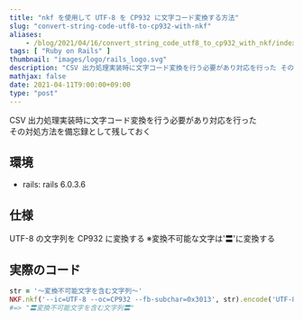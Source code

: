 ```yaml
---
title: "nkf を使用して UTF-8 を CP932 に文字コード変換する方法"
slug: "convert-string-code-utf8-to-cp932-with-nkf"
aliases:
    - /blog/2021/04/16/convert_string_code_utf8_to_cp932_with_nkf/index.html
tags: [ "Ruby on Rails" ]
thumbnail: "images/logo/rails_logo.svg"
description: "CSV 出力処理実装時に文字コード変換を行う必要があり対応を行った その対処方法を備忘録として残しておく"
mathjax: false
date: 2021-04-11T9:00:00+09:00
type: "post"
---
```


CSV 出力処理実装時に文字コード変換を行う必要があり対応を行った  
その対処方法を備忘録として残しておく

## 環境

* rails: rails 6.0.3.6

## 仕様

UTF-8 の文字列を CP932 に変換する ※変換不可能な文字は'〓'に変換する

## 実際のコード

```rb
str = '〜変換不可能文字を含む文字列〜'
NKF.nkf('--ic=UTF-8 --oc=CP932 --fb-subchar=0x3013', str).encode('UTF-8', 'CP932')
#=> "〓変換不可能文字を含む文字列〓"
```
